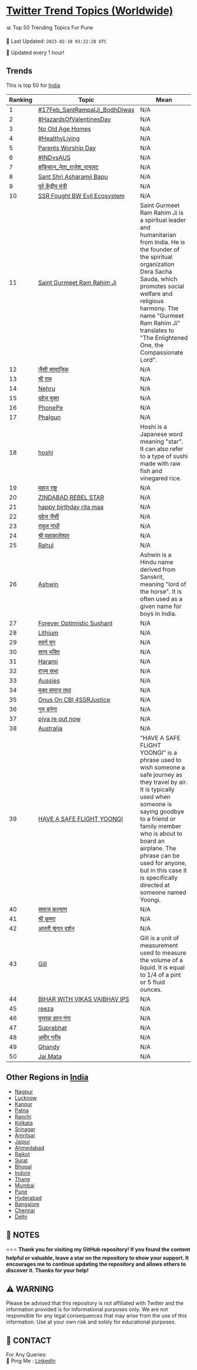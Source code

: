 [Twitter Trend Topics (Worldwide)](https://github.com/ErcinDedeoglu/Twitter-Trend-Topics)
==========


📊 Top 50 Trending Topics For Pune

📆 Last Updated: `2023-02-10 03:22:28 UTC`

🔧 Updated every 1 hour!


## Trends

This is top 50 for [India](</India>)

| Ranking | Topic | Mean |
| ------- | ------------ | ------------ |
| 1 | [#17Feb_SantRampalJi_BodhDiwas](http://twitter.com/search?q=%2317Feb_SantRampalJi_BodhDiwas) | N/A |
| 2 | [#HazardsOfValentinesDay](http://twitter.com/search?q=%23HazardsOfValentinesDay) | N/A |
| 3 | [No Old Age Homes](http://twitter.com/search?q=No+Old+Age+Homes) | N/A |
| 4 | [#HealthyLiving](http://twitter.com/search?q=%23HealthyLiving) | N/A |
| 5 | [Parents Worship Day](http://twitter.com/search?q=Parents+Worship+Day) | N/A |
| 6 | [#INDvsAUS](http://twitter.com/search?q=%23INDvsAUS) | N/A |
| 7 | [#किसान_नेता_राजेश_पायलट](http://twitter.com/search?q=%23%e0%a4%95%e0%a4%bf%e0%a4%b8%e0%a4%be%e0%a4%a8_%e0%a4%a8%e0%a5%87%e0%a4%a4%e0%a4%be_%e0%a4%b0%e0%a4%be%e0%a4%9c%e0%a5%87%e0%a4%b6_%e0%a4%aa%e0%a4%be%e0%a4%af%e0%a4%b2%e0%a4%9f) | N/A |
| 8 | [Sant Shri Asharamji Bapu](http://twitter.com/search?q=Sant+Shri+Asharamji+Bapu) | N/A |
| 9 | [पूर्व केंद्रीय मंत्री](http://twitter.com/search?q=%e0%a4%aa%e0%a5%82%e0%a4%b0%e0%a5%8d%e0%a4%b5+%e0%a4%95%e0%a5%87%e0%a4%82%e0%a4%a6%e0%a5%8d%e0%a4%b0%e0%a5%80%e0%a4%af+%e0%a4%ae%e0%a4%82%e0%a4%a4%e0%a5%8d%e0%a4%b0%e0%a5%80) | N/A |
| 10 | [SSR Fought BW Evil Ecosystem](http://twitter.com/search?q=SSR+Fought+BW+Evil+Ecosystem) | N/A |
| 11 | [Saint Gurmeet Ram Rahim Ji](http://twitter.com/search?q=Saint+Gurmeet+Ram+Rahim+Ji) | Saint Gurmeet Ram Rahim Ji is a spiritual leader and humanitarian from India. He is the founder of the spiritual organization Dera Sacha Sauda, which promotes social welfare and religious harmony. The name "Gurmeet Ram Rahim Ji" translates to "The Enlightened One, the Compassionate Lord". |
| 12 | [जैसी सामाजिक](http://twitter.com/search?q=%e0%a4%9c%e0%a5%88%e0%a4%b8%e0%a5%80+%e0%a4%b8%e0%a4%be%e0%a4%ae%e0%a4%be%e0%a4%9c%e0%a4%bf%e0%a4%95) | N/A |
| 13 | [श्री राम](http://twitter.com/search?q=%e0%a4%b6%e0%a5%8d%e0%a4%b0%e0%a5%80+%e0%a4%b0%e0%a4%be%e0%a4%ae) | N/A |
| 14 | [Nehru](http://twitter.com/search?q=Nehru) | N/A |
| 15 | [दहेज मुक्त](http://twitter.com/search?q=%e0%a4%a6%e0%a4%b9%e0%a5%87%e0%a4%9c+%e0%a4%ae%e0%a5%81%e0%a4%95%e0%a5%8d%e0%a4%a4) | N/A |
| 16 | [PhonePe](http://twitter.com/search?q=PhonePe) | N/A |
| 17 | [Phalgun](http://twitter.com/search?q=Phalgun) | N/A |
| 18 | [hoshi](http://twitter.com/search?q=hoshi) | Hoshi is a Japanese word meaning "star". It can also refer to a type of sushi made with raw fish and vinegared rice. |
| 19 | [महान राष्ट्र](http://twitter.com/search?q=%e0%a4%ae%e0%a4%b9%e0%a4%be%e0%a4%a8+%e0%a4%b0%e0%a4%be%e0%a4%b7%e0%a5%8d%e0%a4%9f%e0%a5%8d%e0%a4%b0) | N/A |
| 20 | [ZINDABAD REBEL STAR](http://twitter.com/search?q=ZINDABAD+REBEL+STAR) | N/A |
| 21 | [happy birthday rita maa](http://twitter.com/search?q=happy+birthday+rita+maa) | N/A |
| 22 | [दहेज जैसी](http://twitter.com/search?q=%e0%a4%a6%e0%a4%b9%e0%a5%87%e0%a4%9c+%e0%a4%9c%e0%a5%88%e0%a4%b8%e0%a5%80) | N/A |
| 23 | [राहुल गांधी](http://twitter.com/search?q=%e0%a4%b0%e0%a4%be%e0%a4%b9%e0%a5%81%e0%a4%b2+%e0%a4%97%e0%a4%be%e0%a4%82%e0%a4%a7%e0%a5%80) | N/A |
| 24 | [श्री महाकालेश्वर](http://twitter.com/search?q=%e0%a4%b6%e0%a5%8d%e0%a4%b0%e0%a5%80+%e0%a4%ae%e0%a4%b9%e0%a4%be%e0%a4%95%e0%a4%be%e0%a4%b2%e0%a5%87%e0%a4%b6%e0%a5%8d%e0%a4%b5%e0%a4%b0) | N/A |
| 25 | [Rahul](http://twitter.com/search?q=Rahul) | N/A |
| 26 | [Ashwin](http://twitter.com/search?q=Ashwin) | Ashwin is a Hindu name derived from Sanskrit, meaning "lord of the horse". It is often used as a given name for boys in India. |
| 27 | [Forever Optimistic Sushant](http://twitter.com/search?q=Forever+Optimistic+Sushant) | N/A |
| 28 | [Lithium](http://twitter.com/search?q=Lithium) | N/A |
| 29 | [स्वर्ण युग](http://twitter.com/search?q=%e0%a4%b8%e0%a5%8d%e0%a4%b5%e0%a4%b0%e0%a5%8d%e0%a4%a3+%e0%a4%af%e0%a5%81%e0%a4%97) | N/A |
| 30 | [सत्य भक्ति](http://twitter.com/search?q=%e0%a4%b8%e0%a4%a4%e0%a5%8d%e0%a4%af+%e0%a4%ad%e0%a4%95%e0%a5%8d%e0%a4%a4%e0%a4%bf) | N/A |
| 31 | [Harami](http://twitter.com/search?q=Harami) | N/A |
| 32 | [राज्य सभा](http://twitter.com/search?q=%e0%a4%b0%e0%a4%be%e0%a4%9c%e0%a5%8d%e0%a4%af+%e0%a4%b8%e0%a4%ad%e0%a4%be) | N/A |
| 33 | [Aussies](http://twitter.com/search?q=Aussies) | N/A |
| 34 | [मुक्त समाज तथा](http://twitter.com/search?q=%e0%a4%ae%e0%a5%81%e0%a4%95%e0%a5%8d%e0%a4%a4+%e0%a4%b8%e0%a4%ae%e0%a4%be%e0%a4%9c+%e0%a4%a4%e0%a4%a5%e0%a4%be) | N/A |
| 35 | [Onus On CBI 4SSRJustice](http://twitter.com/search?q=Onus+On+CBI+4SSRJustice) | N/A |
| 36 | [गुरु बनेगा](http://twitter.com/search?q=%e0%a4%97%e0%a5%81%e0%a4%b0%e0%a5%81+%e0%a4%ac%e0%a4%a8%e0%a5%87%e0%a4%97%e0%a4%be) | N/A |
| 37 | [piya re out now](http://twitter.com/search?q=piya+re+out+now) | N/A |
| 38 | [Australia](http://twitter.com/search?q=Australia) | N/A |
| 39 | [HAVE A SAFE FLIGHT YOONGI](http://twitter.com/search?q=HAVE+A+SAFE+FLIGHT+YOONGI) | "HAVE A SAFE FLIGHT YOONGI" is a phrase used to wish someone a safe journey as they travel by air. It is typically used when someone is saying goodbye to a friend or family member who is about to board an airplane. The phrase can be used for anyone, but in this case it is specifically directed at someone named Yoongi. |
| 40 | [समाज कल्याण](http://twitter.com/search?q=%e0%a4%b8%e0%a4%ae%e0%a4%be%e0%a4%9c+%e0%a4%95%e0%a4%b2%e0%a5%8d%e0%a4%af%e0%a4%be%e0%a4%a3) | N/A |
| 41 | [श्री कृष्णा](http://twitter.com/search?q=%e0%a4%b6%e0%a5%8d%e0%a4%b0%e0%a5%80+%e0%a4%95%e0%a5%83%e0%a4%b7%e0%a5%8d%e0%a4%a3%e0%a4%be) | N/A |
| 42 | [आरती श्रृंगार दर्शन](http://twitter.com/search?q=%e0%a4%86%e0%a4%b0%e0%a4%a4%e0%a5%80+%e0%a4%b6%e0%a5%8d%e0%a4%b0%e0%a5%83%e0%a4%82%e0%a4%97%e0%a4%be%e0%a4%b0+%e0%a4%a6%e0%a4%b0%e0%a5%8d%e0%a4%b6%e0%a4%a8) | N/A |
| 43 | [Gill](http://twitter.com/search?q=Gill) | Gill is a unit of measurement used to measure the volume of a liquid. It is equal to 1/4 of a pint or 5 fluid ounces. |
| 44 | [BIHAR WITH VIKAS VAIBHAV IPS](http://twitter.com/search?q=BIHAR+WITH+VIKAS+VAIBHAV+IPS) | N/A |
| 45 | [reeza](http://twitter.com/search?q=reeza) | N/A |
| 46 | [पुस्तक ज्ञान गंगा](http://twitter.com/search?q=%e0%a4%aa%e0%a5%81%e0%a4%b8%e0%a5%8d%e0%a4%a4%e0%a4%95+%e0%a4%9c%e0%a5%8d%e0%a4%9e%e0%a4%be%e0%a4%a8+%e0%a4%97%e0%a4%82%e0%a4%97%e0%a4%be) | N/A |
| 47 | [Suprabhat](http://twitter.com/search?q=Suprabhat) | N/A |
| 48 | [अमीर गरीब](http://twitter.com/search?q=%e0%a4%85%e0%a4%ae%e0%a5%80%e0%a4%b0+%e0%a4%97%e0%a4%b0%e0%a5%80%e0%a4%ac) | N/A |
| 49 | [Ghandy](http://twitter.com/search?q=Ghandy) | N/A |
| 50 | [Jai Mata](http://twitter.com/search?q=Jai+Mata) | N/A |



## Other Regions in [India](</India>)

* [Nagpur](</India/Nagpur.md>)
* [Lucknow](</India/Lucknow.md>)
* [Kanpur](</India/Kanpur.md>)
* [Patna](</India/Patna.md>)
* [Ranchi](</India/Ranchi.md>)
* [Kolkata](</India/Kolkata.md>)
* [Srinagar](</India/Srinagar.md>)
* [Amritsar](</India/Amritsar.md>)
* [Jaipur](</India/Jaipur.md>)
* [Ahmedabad](</India/Ahmedabad.md>)
* [Rajkot](</India/Rajkot.md>)
* [Surat](</India/Surat.md>)
* [Bhopal](</India/Bhopal.md>)
* [Indore](</India/Indore.md>)
* [Thane](</India/Thane.md>)
* [Mumbai](</India/Mumbai.md>)
* [Pune](</India/Pune.md>)
* [Hyderabad](</India/Hyderabad.md>)
* [Bangalore](</India/Bangalore.md>)
* [Chennai](</India/Chennai.md>)
* [Delhi](</India/Delhi.md>)



## 📝 NOTES

⭐⭐⭐ **Thank you for visiting my GitHub repository! If you found the content helpful or valuable, leave a star on the repository to show your support. It encourages me to continue updating the repository and allows others to discover it. Thanks for your help!**


## ⚠️ WARNING

Please be advised that this repository is not affiliated with Twitter and the information provided is for informational purposes only. We are not responsible for any legal consequences that may arise from the use of this information. Use at your own risk and solely for educational purposes.


## 📨 CONTACT

 For Any Queries:  
            🏓 Ping Me : [LinkedIn](https://www.linkedin.com/in/ercindedeoglu/)
